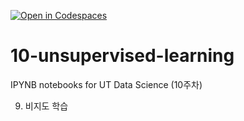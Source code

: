 [![Open in Codespaces](https://classroom.github.com/assets/launch-codespace-2972f46106e565e64193e422d61a12cf1da4916b45550586e14ef0a7c637dd04.svg)](https://classroom.github.com/open-in-codespaces?assignment_repo_id=17484631)
# 10-unsupervised-learning

IPYNB notebooks for UT Data Science (10주차)

9. 비지도 학습

